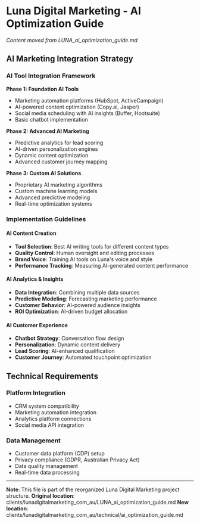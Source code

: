 # Luna Digital Marketing - AI Optimization Guide

*Content moved from LUNA_ai_optimization_guide.md*

## AI Marketing Integration Strategy

### AI Tool Integration Framework
**Phase 1: Foundation AI Tools**
- Marketing automation platforms (HubSpot, ActiveCampaign)
- AI-powered content optimization (Copy.ai, Jasper)
- Social media scheduling with AI insights (Buffer, Hootsuite)
- Basic chatbot implementation

**Phase 2: Advanced AI Marketing**
- Predictive analytics for lead scoring
- AI-driven personalization engines
- Dynamic content optimization
- Advanced customer journey mapping

**Phase 3: Custom AI Solutions**
- Proprietary AI marketing algorithms
- Custom machine learning models
- Advanced predictive modeling
- Real-time optimization systems

### Implementation Guidelines

#### AI Content Creation
- **Tool Selection**: Best AI writing tools for different content types
- **Quality Control**: Human oversight and editing processes
- **Brand Voice**: Training AI tools on Luna's voice and style
- **Performance Tracking**: Measuring AI-generated content performance

#### AI Analytics & Insights
- **Data Integration**: Combining multiple data sources
- **Predictive Modeling**: Forecasting marketing performance
- **Customer Behavior**: AI-powered audience insights
- **ROI Optimization**: AI-driven budget allocation

#### AI Customer Experience
- **Chatbot Strategy**: Conversation flow design
- **Personalization**: Dynamic content delivery
- **Lead Scoring**: AI-enhanced qualification
- **Customer Journey**: Automated touchpoint optimization

## Technical Requirements

### Platform Integration
- CRM system compatibility
- Marketing automation integration
- Analytics platform connections
- Social media API integration

### Data Management
- Customer data platform (CDP) setup
- Privacy compliance (GDPR, Australian Privacy Act)
- Data quality management
- Real-time data processing

---

**Note**: This file is part of the reorganized Luna Digital Marketing project structure.
**Original location**: clients/lunadigitalmarketing_com_au/LUNA_ai_optimization_guide.md
**New location**: clients/lunadigitalmarketing_com_au/technical/ai_optimization_guide.md